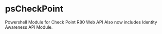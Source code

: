 # psCheckPoint
Powershell Module for Check Point R80 Web API
Also now includes Identity Awareness API Module.
